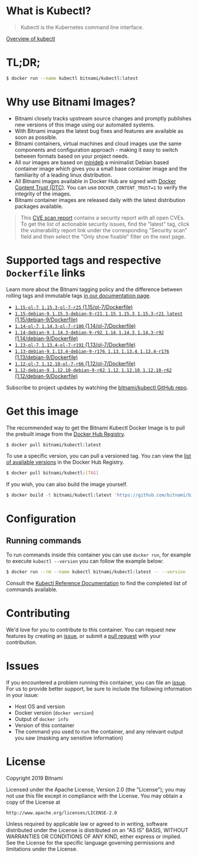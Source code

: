 
# What is Kubectl?

> Kubectl is the Kubernetes command line interface.

[Overview of kubectl](https://kubernetes.io/docs/reference/kubectl/overview/)

# TL;DR;

```bash
$ docker run --name kubectl bitnami/kubectl:latest
```

# Why use Bitnami Images?

* Bitnami closely tracks upstream source changes and promptly publishes new versions of this image using our automated systems.
* With Bitnami images the latest bug fixes and features are available as soon as possible.
* Bitnami containers, virtual machines and cloud images use the same components and configuration approach - making it easy to switch between formats based on your project needs.
* All our images are based on [minideb](https://github.com/bitnami/minideb) a minimalist Debian based container image which gives you a small base container image and the familiarity of a leading linux distribution.
* All Bitnami images available in Docker Hub are signed with [Docker Content Trust (DTC)](https://docs.docker.com/engine/security/trust/content_trust/). You can use `DOCKER_CONTENT_TRUST=1` to verify the integrity of the images.
* Bitnami container images are released daily with the latest distribution packages available.


> This [CVE scan report](https://quay.io/repository/bitnami/kubectl?tab=tags) contains a security report with all open CVEs. To get the list of actionable security issues, find the "latest" tag, click the vulnerability report link under the corresponding "Security scan" field and then select the "Only show fixable" filter on the next page.

# Supported tags and respective `Dockerfile` links

Learn more about the Bitnami tagging policy and the difference between rolling tags and immutable tags [in our documentation page](https://docs.bitnami.com/containers/how-to/understand-rolling-tags-containers/).


* [`1.15-ol-7`, `1.15.3-ol-7-r25` (1.15/ol-7/Dockerfile)](https://github.com/bitnami/bitnami-docker-kubectl/blob/1.15.3-ol-7-r25/1.15/ol-7/Dockerfile)
* [`1.15-debian-9`, `1.15.3-debian-9-r21`, `1.15`, `1.15.3`, `1.15.3-r21`, `latest` (1.15/debian-9/Dockerfile)](https://github.com/bitnami/bitnami-docker-kubectl/blob/1.15.3-debian-9-r21/1.15/debian-9/Dockerfile)
* [`1.14-ol-7`, `1.14.3-ol-7-r100` (1.14/ol-7/Dockerfile)](https://github.com/bitnami/bitnami-docker-kubectl/blob/1.14.3-ol-7-r100/1.14/ol-7/Dockerfile)
* [`1.14-debian-9`, `1.14.3-debian-9-r92`, `1.14`, `1.14.3`, `1.14.3-r92` (1.14/debian-9/Dockerfile)](https://github.com/bitnami/bitnami-docker-kubectl/blob/1.14.3-debian-9-r92/1.14/debian-9/Dockerfile)
* [`1.13-ol-7`, `1.13.4-ol-7-r191` (1.13/ol-7/Dockerfile)](https://github.com/bitnami/bitnami-docker-kubectl/blob/1.13.4-ol-7-r191/1.13/ol-7/Dockerfile)
* [`1.13-debian-9`, `1.13.4-debian-9-r176`, `1.13`, `1.13.4`, `1.13.4-r176` (1.13/debian-9/Dockerfile)](https://github.com/bitnami/bitnami-docker-kubectl/blob/1.13.4-debian-9-r176/1.13/debian-9/Dockerfile)
* [`1.12-ol-7`, `1.12.10-ol-7-r66` (1.12/ol-7/Dockerfile)](https://github.com/bitnami/bitnami-docker-kubectl/blob/1.12.10-ol-7-r66/1.12/ol-7/Dockerfile)
* [`1.12-debian-9`, `1.12.10-debian-9-r62`, `1.12`, `1.12.10`, `1.12.10-r62` (1.12/debian-9/Dockerfile)](https://github.com/bitnami/bitnami-docker-kubectl/blob/1.12.10-debian-9-r62/1.12/debian-9/Dockerfile)

Subscribe to project updates by watching the [bitnami/kubectl GitHub repo](https://github.com/bitnami/bitnami-docker-kubectl).

# Get this image

The recommended way to get the Bitnami Kubectl Docker Image is to pull the prebuilt image from the [Docker Hub Registry](https://hub.docker.com/r/bitnami/kubectl).

```bash
$ docker pull bitnami/kubectl:latest
```

To use a specific version, you can pull a versioned tag. You can view the [list of available versions](https://hub.docker.com/r/bitnami/kubectl/tags/) in the Docker Hub Registry.

```bash
$ docker pull bitnami/kubectl:[TAG]
```

If you wish, you can also build the image yourself.

```bash
$ docker build -t bitnami/kubectl:latest 'https://github.com/bitnami/bitnami-docker-kubectl.git#master:1.15/debian-9'
```

# Configuration

## Running commands

To run commands inside this container you can use `docker run`, for example to execute `kubectl --version` you can follow the example below:

```bash
$ docker run --rm --name kubectl bitnami/kubectl:latest -- --version
```

Consult the [Kubectl Reference Documentation](https://kubernetes.io/docs/reference/generated/kubectl/kubectl-commands) to find the completed list of commands available.

# Contributing

We'd love for you to contribute to this container. You can request new features by creating an [issue](https://github.com/bitnami/bitnami-docker-kubectl/issues), or submit a [pull request](https://github.com/bitnami/bitnami-docker-kubectl/pulls) with your contribution.

# Issues

If you encountered a problem running this container, you can file an [issue](https://github.com/bitnami/bitnami-docker-kubectl/issues). For us to provide better support, be sure to include the following information in your issue:

- Host OS and version
- Docker version (`docker version`)
- Output of `docker info`
- Version of this container
- The command you used to run the container, and any relevant output you saw (masking any sensitive information)

# License

Copyright 2019 Bitnami

Licensed under the Apache License, Version 2.0 (the "License");
you may not use this file except in compliance with the License.
You may obtain a copy of the License at

    http://www.apache.org/licenses/LICENSE-2.0

Unless required by applicable law or agreed to in writing, software
distributed under the License is distributed on an "AS IS" BASIS,
WITHOUT WARRANTIES OR CONDITIONS OF ANY KIND, either express or implied.
See the License for the specific language governing permissions and
limitations under the License.
